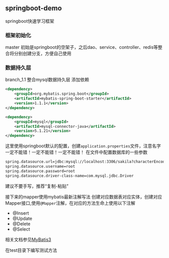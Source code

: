 ## springboot-demo
springboot快速学习框架

### 框架初始化
master
初始是springboot的空架子，之后dao、service、controller、redis等整合将分别创建分支，方便自己使用

### 数据持久层

branch_1.1
整合mysql数据持久层
添加依赖

```xml
<dependency>
    <groupId>org.mybatis.spring.boot</groupId>
    <artifactId>mybatis-spring-boot-starter</artifactId>
    <version>1.1.1</version>
</dependency>

<dependency>
    <groupId>mysql</groupId>
    <artifactId>mysql-connector-java</artifactId>
    <version>5.1.21</version>
</dependency>
```

这里使用springboot默认的配置，创建`application.properties`文件，注意名字一定不能错！一定不能错！一定不能错！
在文件中配置数据库的一些参数
```xml
spring.datasource.url=jdbc:mysql://localhost:3306/sakila?characterEncoding=UTF-8
spring.datasource.username=root
spring.datasource.password=root
spring.datasource.driver-class-name=com.mysql.jdbc.Driver
```
建议不要手写，推荐“复制-粘贴”

接下来的mapper使用mybatis最新注解写法
创建对应数据表对应实体，创建对应Mapper接口,使用`@Mapper`注解，在对应的方法生命上使用以下注解

- @Insert
- @Update
- @Delete
- @Select

相关文档参见[MyBatis3](http://www.mybatis.org/mybatis-3/java-api.html#directoryStructure)

在test目录下编写测试方法

